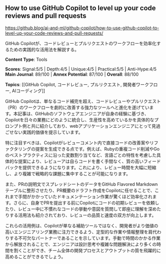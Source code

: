 ## How to use GitHub Copilot to level up your code reviews and pull requests

https://github.blog/ai-and-ml/github-copilot/how-to-use-github-copilot-to-level-up-your-code-reviews-and-pull-requests/

GitHub Copilotが、コードレビューとプルリクエストのワークフローを効率化するための実践的な活用法を解説する。

**Content Type**: Tools

**Scores**: Signal:5/5 | Depth:4/5 | Unique:4/5 | Practical:5/5 | Anti-Hype:4/5
**Main Journal**: 89/100 | **Annex Potential**: 87/100 | **Overall**: 88/100

**Topics**: [[GitHub Copilot, コードレビュー, プルリクエスト, 開発者ワークフロー, AIコーディング]]

GitHub Copilotは、単なるコード補完を超え、コードレビューやプルリクエスト（PR）のワークフローを劇的に改善する強力なツールへと進化を遂げています。本記事は、GitHubのソフトウェアエンジニアが自身の経験に基づき、Copilotを日々の業務にどのように統合し、生産性を高めているかを具体的なプロンプト例と共に紹介しており、webアプリケーションエンジニアにとって見過ごせない実践的価値を提示しています。

特に注目すべきは、Copilotがレビューコメント内で直接コードの改善案やリファクタリングの提案を生成できる点です。例えば、Rubyの重複コード削減やGoのベストプラクティスに沿った変数割り当てなど、言語ごとの特性を考慮した具体的な提案により、レビューアは自らコードを書く手間なく、質の高いフィードバックを提供できるようになります。これにより、レビュー時間を大幅に短縮し、より複雑で戦略的な課題に集中することが可能になります。

また、PRの説明文でスプレッドシートのデータをGitHub Flavored Markdownテーブルに整形させたり、PR概要のドラフト作成をCopilotに任せることで、これまで手間がかかっていたドキュメンテーション作業が驚くほど効率化されます。さらに、自身でPRを提出する前にCopilotにコードの初期レビューを依頼したり、レビュー中に不慣れなコードの挙動や意図を質問して即座に理解を深めたりする活用法も紹介されており、レビューの品質と速度の双方が向上します。

これらの活用例は、Copilotが単なる補助ツールではなく、開発者がより価値の高いエンジニアリング業務に注力できるよう、定型的な作業や情報整理を肩代わりする不可欠なパートナーであることを示しています。手動で時間のかかる作業から解放されることで、エンジニアは設計思考や複雑な問題解決により多くの時間を割くことができ、チーム全体の開発プロセスとアウトプットの質を飛躍的に高めることができるでしょう。